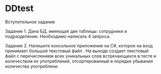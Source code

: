 # DDtest 

Вступительное задание 

Задание 1.
Дана БД, имеющая  две таблицы: сотрудники и подразделение.
Необходимо написать 4 запроса.

Задание 2.
Напишите консольное приложение на C#, которое на вход принимает большой текстовый файл . На выходе создает текстовый файл с перечислением всех уникальных слов встречающихся в тесте и количеством их употреблений, отсортированный в порядке убывания количества употреблени.



